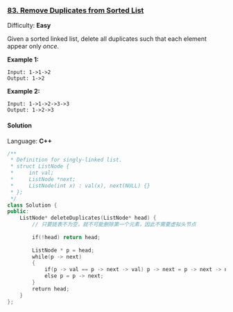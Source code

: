 ### [83\. Remove Duplicates from Sorted List](https://leetcode.com/problems/remove-duplicates-from-sorted-list/)

Difficulty: **Easy**


Given a sorted linked list, delete all duplicates such that each element appear only _once_.

**Example 1:**

```
Input: 1->1->2
Output: 1->2
```

**Example 2:**

```
Input: 1->1->2->3->3
Output: 1->2->3
```


#### Solution

Language: **C++**

```c++
/**
 * Definition for singly-linked list.
 * struct ListNode {
 *     int val;
 *     ListNode *next;
 *     ListNode(int x) : val(x), next(NULL) {}
 * };
 */
class Solution {
public:
    ListNode* deleteDuplicates(ListNode* head) {
        // 只要链表不为空，就不可能删除第一个元素，因此不需要虚拟头节点
        
        if(!head) return head;
        
        ListNode * p = head;
        while(p -> next)
        {
            if(p -> val == p -> next -> val) p -> next = p -> next -> next;
            else p = p -> next;
        }
        return head;
    }
};
```